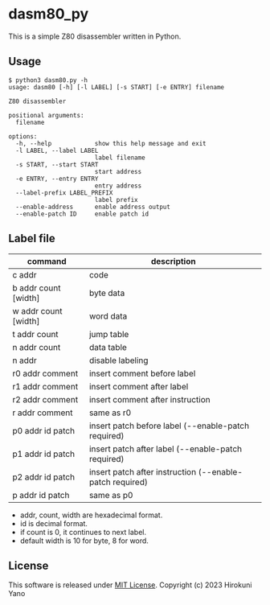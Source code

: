 # dasm80_py

This is a simple Z80 disassembler written in Python.

## Usage

```shell-session
$ python3 dasm80.py -h
usage: dasm80 [-h] [-l LABEL] [-s START] [-e ENTRY] filename

Z80 disassembler

positional arguments:
  filename

options:
  -h, --help            show this help message and exit
  -l LABEL, --label LABEL
                        label filename
  -s START, --start START
                        start address
  -e ENTRY, --entry ENTRY
                        entry address
  --label-prefix LABEL_PREFIX
                        label prefix
  --enable-address      enable address output
  --enable-patch ID     enable patch id
```

## Label file

| command               | description                                               |
| --------------------- | --------------------------------------------------------- | 
| c addr                | code                                                      |
| b addr count [width]  | byte data                                                 |
| w addr count [width]  | word data                                                 |
| t addr count          | jump table                                                |
| n addr count          | data table                                                |
| n addr                | disable labeling                                          |
| r0 addr comment       | insert comment before label                               |
| r1 addr comment       | insert comment after label                                |
| r2 addr comment       | insert comment after instruction                          |
| r addr comment        | same as r0                                                |
| p0 addr id patch      | insert patch before label (--enable-patch required)       |
| p1 addr id patch      | insert patch after label  (--enable-patch required)       |
| p2 addr id patch      | insert patch after instruction  (--enable-patch required) |
| p addr id patch       | same as p0                                                |

* addr, count, width are hexadecimal format.
* id is decimal format.
* if count is 0, it continues to next label.
* default width is 10 for byte, 8 for word. 

## License
This software is released under [MIT License](LICENSE).
Copyright (c) 2023 Hirokuni Yano
